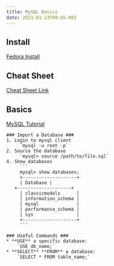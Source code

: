 ```yaml
---
title: MySQL Basics
date: 2021-01-23T08:45:00Z
---
```

## Install ##
[Fedora Install](https://docs.fedoraproject.org/en-US/quick-docs/installing-mysql-mariadb/)

## Cheat Sheet ##

[Cheat Sheet Link](https://www.mysqltutorial.org/mysql-cheat-sheet.aspx)

## Basics ##
[MySQL Tutorial](https://www.mysqltutorial.org/mysql-sample-database.aspx)

	### Import a Database ###
	1. Login to mysql client
		 `mysql -u root -p`
	2. Source the database
		 `mysql> source /path/to/file.sql`
	4. Show databases 
		 ```
		 mysql> show databases;
		 +--------------------+
		 | Database |
	   +--------------------+
		 | classicmodels      |
		 | information_schema |
		 | mysql              |
		 | performance_schema |
		 | sys                |
		 +--------------------+
		 ```
		 
	### Useful Commands ###
	* **USE** a specific database:
		`USE db_name;`
	* **SELECT** **FROM** a database:
		`SELECT * FROM table_name;`
	

